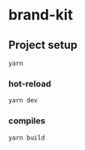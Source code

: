 # brand-kit

## Project setup
```
yarn
```

### hot-reload
```
yarn dev
```

### compiles
```
yarn build
```
